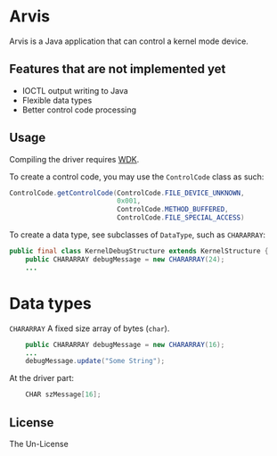# Arvis

Arvis is a Java application that can control a kernel mode device.

## Features that are not implemented yet

- IOCTL output writing to Java
- Flexible data types
- Better control code processing

## Usage

Compiling the driver requires [WDK](https://docs.microsoft.com/en-us/windows-hardware/drivers/download-the-wdk).

To create a control code, you may use the `ControlCode` class as such:

```java
ControlCode.getControlCode(ControlCode.FILE_DEVICE_UNKNOWN,
                           0x001,
                           ControlCode.METHOD_BUFFERED,
                           ControlCode.FILE_SPECIAL_ACCESS)
```

To create a data type, see subclasses of `DataType`, such as `CHARARRAY`:

```java
public final class KernelDebugStructure extends KernelStructure {
    public CHARARRAY debugMessage = new CHARARRAY(24);
    ...
```

# Data types

`CHARARRAY`
A fixed size array of bytes (`char`).
```java
    public CHARARRAY debugMessage = new CHARARRAY(16);
    ...
    debugMessage.update("Some String");
```
At the driver part:
```c
    CHAR szMessage[16];
```

## License

The Un-License
